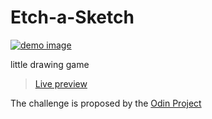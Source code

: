 # Etch-a-Sketch

[![demo image](https://jeremie-r.github.io/Etch-a-Sketch/demo.png)](https://jeremie-r.github.io/Etch-a-Sketch/index.html)

little drawing game 

> [Live preview](https://jeremie-r.github.io/Etch-a-Sketch/index.html)

The challenge is proposed by the [Odin Project](https://www.theodinproject.com/lessons/foundations-etch-a-sketch)

